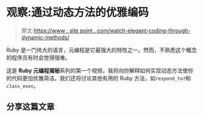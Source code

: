 # 观察:通过动态方法的优雅编码

> 原文:[https://www . site point . com/watch-elegant-coding-through-dynamic-methods/](https://www.sitepoint.com/watch-elegant-coding-through-dynamic-methods/)

Ruby 是一门伟大的语言，元编程是它最强大的特性之一。然而，不熟悉这个概念的程序员有时会觉得很难。

这是 **Ruby 元编程揭秘**系列的第一个视频，我将向你解释如何实现动态方法使你的代码更加优雅简洁。我们还将讨论其他有用的 Ruby 方法，如`respond_to?`和`class_exec`。

## 分享这篇文章